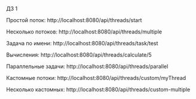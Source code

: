 ДЗ 1

Простой поток: http://localhost:8080/api/threads/start

Несколько потоков: http://localhost:8080/api/threads/multiple

Задача по имени: http://localhost:8080/api/threads/task/test

Вычисления: http://localhost:8080/api/threads/calculate/5

Параллельные задачи: http://localhost:8080/api/threads/parallel

Кастомные потоки: http://localhost:8080/api/threads/custom/myThread

Несколько кастомных: http://localhost:8080/api/threads/custom-multiple

